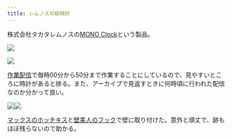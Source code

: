 ```yaml
---
title: レムノスの掛時計
---
```

株式会社タカタレムノスの[MONO Clock](https://www.amazon.co.jp/dp/B004UIT8BK)という製品。

![](https://lh6.googleusercontent.com/6lEXtwVwATs0Z385-c0W-2z57BCRmQLcIRM-DR6n9HNyCSdBh9HUHETSdC65AU7s0bJ0gsr4H1BmSEKmL0be1X3WDXDI5xSXzhIEy21N3Mj-KmQUhykVNenCniDjgwb4oZvy8KBTFoeak9jd38xQH8WhQ49UxLHO41rV7NLNwK-zuY6MgWe-ouRMrPyF)

![](https://lh5.googleusercontent.com/gWe68Wp-fKm9fSBWHMTVyDuzQ3uznzCwNKW7LrdxobY_hMlMPJa-H5iMv1w04ZwZBV-ggj_3A8Jv5EhBcDk5CyNbSF2Y6DoVL1pme4XPe9FWOKeRby3V-OdV1gsUeZXKK19aUU9wVwCJzxt3VWicZpQeN9ZVetL6lTiJdQ_zSmS9xnosBqMPLnfUfzHy)

[作業配信](https://www.youtube.com/channel/UC5s-KpSDGzxWPWNv94PnJHw)で毎時00分から50分まで作業することにしているので、見やすいところに時計があると捗る。また、アーカイブで見返すときに何時頃に行われた配信なのか分かって良い。

![](https://lh5.googleusercontent.com/D-n0QlrUfhStYnU2mgssAvZJTml7-fszWbvqXZhjgeufSszbC0DrcZnO6OzlrUBMIIaYFhJ4grcpXAY7e1RVA6erzyoZwlZe0x9dlubdBxwXQH4ll-blhhIFCRvJ9zKBAiX1m-XCpHxaJuee0YsPnSEUk1Z6o0i0JNMlNth1rjqG31ihmQfmjQ5UzEra)![](https://lh4.googleusercontent.com/N-Wa0AKIw-FXVUISmkadt0gUuUyMeV5x66eAhEtKvgG31B2Kcd4byysbQbHeRm2_AzsE3jMr18AdfhvE8mIA-TTpH8CAkG1wiSq0nYABERMTjMdNAbxy-TWTUCHNG9e9ApXcu1yvXjxhqy_a-rj0RZ8weQNLQ1iCPM334bO8f1t7Pu2cuE-K7XLxpKaZ)

[マックスのホッチキス](https://www.amazon.co.jp/dp/B000O9WRWG)と[壁美人のフック](https://www.amazon.co.jp/dp/B00CU78TDG)で壁に取り付けた。意外と頑丈で、跡もほぼ残らないので助かる。

